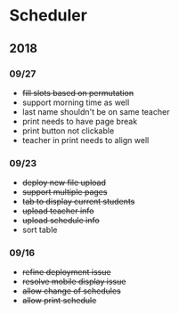 # Scheduler

## 2018

### 09/27 

- ~~fill slots based on permutation~~
- support morning time as well
- last name shouldn't be on same teacher
- print needs to have page break
- print button not clickable
- teacher in print needs to align well

### 09/23

- ~~deploy new file upload~~
- ~~support multiple pages~~
- ~~tab to display current students~~
- ~~upload teacher info~~
- ~~upload schedule info~~
- sort table

### 09/16

- ~~refine deployment issue~~
- ~~resolve mobile display issue~~
- ~~allow change of schedules~~
- ~~allow print schedule~~
